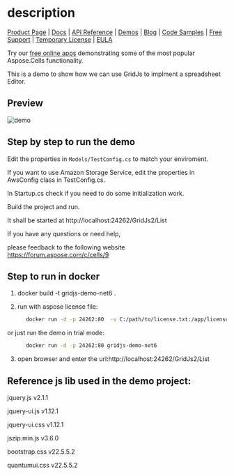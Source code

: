 description 
==================================


[Product Page](https://products.aspose.com/cells/net) | [Docs](https://docs.aspose.com/cells/net/aspose-cells-gridjs/) | [API Reference](https://reference.aspose.com/cells/net/aspose.cells.gridjs/) | [Demos](https://products.aspose.app/cells/family/) | [Blog](https://blog.aspose.com/category/cells/) | [Code Samples](https://github.com/aspose-cells/Aspose.Cells.Grid-for-.NET/tree/master/Examples_GridJs) | [Free Support](https://forum.aspose.com/c/cells) | [Temporary License](https://purchase.aspose.com/temporary-license) | [EULA](https://company.aspose.com/legal/eula) 

Try our [free online apps](https://products.aspose.app/cells/family) demonstrating some of the most popular Aspose.Cells functionality.

This is a  demo to show how we can use GridJs to implment a spreadsheet Editor.

## Preview

<img alt='demo' src='https://unpkg.com/gridjs-spreadsheet@25.1.0/preview.gif' />

## Step by step to run the demo
Edit the properties in `Models/TestConfig.cs` to match your enviroment.

If you want to use Amazon Storage Service, edit the properties in AwsConfig class in TestConfig.cs.

In Startup.cs check if you need to do some initialization work.

Build the project and run.

It shall be started at http://localhost:24262/GridJs2/List

If you have any questions or need help,

please feedback to the following website https://forum.aspose.com/c/cells/9 

## Step to run in docker 

1. docker build -t gridjs-demo-net6 .

2. run with aspose license file:

```bash
      docker run -d -p 24262:80  -v C:/path/to/license.txt:/app/license gridjs-demo-net6
```
	  
   or just run the demo in trial mode:
   
```bash
      docker run -d -p 24262:80 gridjs-demo-net6
```

3. open browser and enter the url:http://localhost:24262/GridJs2/List


## Reference js lib used in the demo project:
jquery.js    v2.1.1

jquery-ui.js v1.12.1 

jquery-ui.css v1.12.1 

jszip.min.js v3.6.0 

bootstrap.css   v22.5.5.2

quantumui.css   v22.5.5.2



